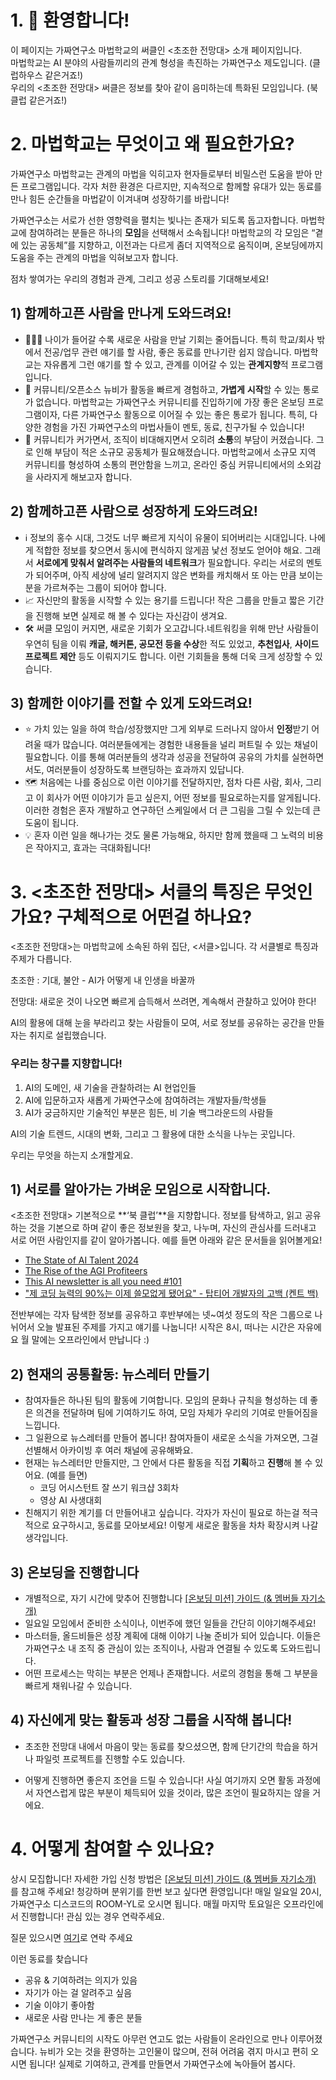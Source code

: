 # 1. 👋 환영합니다!

이 페이지는 가짜연구소 마법학교의 써클인 <초조한 전망대> 소개 페이지입니다.  
마법학교는 AI 분야의 사람들끼리의 관계 형성을 촉진하는 가짜연구소 제도입니다. (클럽하우스 같은거죠!)  
우리의 <초조한 전망대> 써클은 정보를 찾아 같이 음미하는데 특화된 모임입니다.  (북 클럽 같은거죠!) 

# 2. 마법학교는 무엇이고 왜 필요한가요?

가짜연구소 마법학교는 관계의 마법을 익히고자 현자들로부터 비밀스런 도움을 받아 만든 프로그램입니다. 각자 처한 환경은 다르지만, 지속적으로 함께할 유대가 있는 동료를 만나 힘든 순간들을 마법같이 이겨내며 성장하기를 바랍니다! 

가짜연구소는 서로가 선한 영향력을 펼치는 빛나는 존재가 되도록 돕고자합니다. 마법학교에 참여하려는 분들은 하나의 **모임**을 선택해서 소속됩니다! 마법학교의 각 모임은 “곁에 있는 공동체”를 지향하고, 이전과는 다르게 좀더 지역적으로 움직이며, 온보딩에까지 도움을 주는 관계의 마법을 익혀보고자 합니다. 

점차 쌓여가는 우리의 경험과 관계, 그리고 성공 스토리를 기대해보세요! 


## 1) 함께하고픈 사람을 만나게 도와드려요!
- 🧑‍🤝‍🧑 나이가 들어갈 수록 새로운 사람을 만날 기회는 줄어듭니다. 특히 학교/회사 밖에서 전공/업무 관련 얘기를 할 사람, 좋은 동료를 만나기란 쉽지 않습니다. 마법학교는 자유롭게 그런 얘기를 할 수 있고, 관계를 이어갈 수 있는 **관계지향**적 프로그램입니다.
- 🤗  커뮤니티/오픈소스 뉴비가 활동을 빠르게 경험하고, **가볍게** **시작**할 수 있는 통로가 없습니다. 마법학교는 가짜연구소 커뮤니티를 진입하기에 가장 좋은 온보딩 프로그램이자, 다른 가짜연구소 활동으로 이어질 수 있는 좋은 통로가 됩니다. 특히, 다양한 경험을 가진 가짜연구소의 마법사들이 멘토, 동료, 친구가될 수 있습니다!
- 💬  커뮤니티가 커가면서, 조직이 비대해지면서 오히려 **소통**의 부담이 커졌습니다. 그로 인해 부담이 적은 소규모 공동체가 필요해졌습니다. 마법학교에서 소규모 지역 커뮤니티를 형성하여 소통의 편안함을 느끼고, 온라인 중심 커뮤니티에서의 소외감을 사라지게 해보고자 합니다.

## 2) 함께하고픈 사람으로 성장하게 도와드려요!
- ℹ️ 정보의 홍수 시대,  그것도 너무 빠르게 지식이 유물이 되어버리는 시대입니다. 나에게 적합한 정보를 찾으면서 동시에 편식하지 않게끔 낯선 정보도 얻어야 해요. 그래서 **서로에게 맞춰서 알려주는 사람들의 네트워크**가 필요합니다. 우리는 서로의 멘토가 되어주며, 아직 세상에 널리 알려지지 않은 변화를 캐치해서 또 아는 만큼 보이는 분을 가르쳐주는 그룹이 되어야 합니다.  
- 📈 자신만의 활동을 시작할 수 있는 용기를 드립니다! 작은 그룹을 만들고 짧은 기간을 진행해 보면 실제로 해 볼 수 있다는 자신감이 생겨요. 
- 🛠️ 써클 모임이 커지면, 새로운 기회가 오고갑니다.네트워킹을 위해 만난 사람들이 우연히 팀을 이뤄 **캐글, 해커톤, 공모전 등을 수상**한 적도 있었고, **추천입사**, **사이드프로젝트 제안** 등도 이뤄지기도 합니다. 이런 기회들을 통해 더욱 크게 성장할 수 있습니다.

## 3) 함께한 이야기를 전할 수 있게 도와드려요!
- ⭐ 가치 있는 일을 하여 학습/성장했지만 그게 외부로 드러나지 않아서 **인정**받기 어려울 때가 많습니다. 여러분들에게는 경험한 내용들을 널리 퍼트릴 수 있는 채널이 필요합니다. 이를 통해 여러분들의 생각과 성공을 전달하여 공유의 가치를 실현하면서도, 여러분들이 성장하도록 브랜딩하는 효과까지 있답니다.
- 🗺️ 처음에는 나를 중심으로 이런 이야기를 전달하지만, 점차 다른 사람, 회사, 그리고 이 회사가 어떤 이야기가 듣고 싶은지, 어떤 정보를 필요로하는지를 알게됩니다. 이러한 경험은 혼자 개발하고 연구하던 스케일에서 더 큰 그림을 그릴 수 있는데 큰 도움이 됩니다.
- 💡 혼자 이런 일을 해나가는 것도 물론 가능해요, 하지만 함께 했을때 그 노력의 비용은 작아지고, 효과는 극대화됩니다!

# 3. <초조한 전망대> 서클의 특징은 무엇인가요?  구체적으로 어떤걸 하나요?

<초조한 전망대>는 마법학교에 소속된 하위 집단, <서클>입니다. 각 서클별로 특징과 주제가 다릅니다. 

초조한 : 기대, 불안 - AI가 어떻게 내 인생을 바꿀까 

전망대: 새로운 것이 나오면 빠르게 습득해서 쓰려면, 계속해서 관찰하고 있어야 한다! 

AI의 활용에 대해 눈을 부라리고 찾는 사람들이 모여, 서로 정보를 공유하는 공간을 만들자는 취지로 설립했습니다. 

### 우리는 창구를 지향합니다! 
1. AI의 도메인, 새 기술을 관찰하려는 AI 현업인들 
2. AI에 입문하고자 새롭게 가짜연구소에 참여하려는 개발자들/학생들 
3. AI가 궁금하지만 기술적인 부분은 힘든, 비 기술 백그라운드의 사람들 

AI의 기술 트렌드, 시대의 변화, 그리고 그 활용에 대한 소식을 나누는 곳입니다. 

우리는 무엇을 하는지 소개할게요. 

## 1) 서로를 알아가는 가벼운 모임으로 시작합니다.
<초조한 전망대> 기본적으로 **‘북 클럽’**을 지향합니다. 정보를 탐색하고, 읽고 공유하는 것을 기본으로 하며 같이 좋은 정보원을 찾고, 나누며, 자신의 관심사를 드러내고 서로 어떤 사람인지를 같이 알아가봅니다.
예를 들면 아래와 같은 문서들을 읽어볼게요! 
- [The State of AI Talent 2024](https://www.thezeki.com/the-state-of-ai-talent-2024-free-digital-version)
- [The Rise of the AGI Profiteers](https://www.ai-supremacy.com/p/the-rise-of-the-agi-profiteers) 
- [This AI newsletter is all you need #101](https://newsletter.towardsai.net/p/this-ai-newsletter-is-all-you-need-ee7) 
- ["제 코딩 능력의 90%는 이제 쓸모없게 됐어요" - 탑티어 개발자의 고백 (켄트 백)](https://maily.so/devpill/posts/8fd0dcfa) 

전반부에는 각자 탐색한 정보를 공유하고 후반부에는 넷~여섯 정도의 작은 그룹으로 나뉘어서 오늘 발표된 주제를 가지고 얘기를 나눕니다! 시작은 8시, 떠나는 시간은 자유에요 
월 말에는 오프라인에서 만납니다 :) 

## 2) 현재의 공통활동: 뉴스레터 만들기 

- 참여자들은 하나된 팀의 활동에 기여합니다. 모임의 문화나 규칙을 형성하는 데 좋은 의견을 전달하며 팀에 기여하기도 하여, 모임 자체가 우리의 기여로 만들어짐을 느낍니다.
- 그 일환으로 뉴스레터를 만들어 봅니다! 참여자들이 새로운 소식을 가져오면, 그걸 선별해서 아카이빙 후 여러 채널에 공유해봐요. 
- 현재는 뉴스레터만 만들지만, 그 안에서 다른 활동을 직접 **기획**하고 **진행**해 볼 수 있어요. (예를 들면)
    - 코딩 어시스턴트 잘 쓰기 워크샵 3회차
    - 영상 AI 사생대회
- 친해지기 위한 계기를 더 만들어내고 싶습니다. 각자가 자신이 필요로 하는걸 적극적으로 요구하시고, 동료를 모아보세요! 이렇게 새로운 활동을 차차 확장시켜 나갈 생각입니다. 

## 3) 온보딩을 진행합니다 

- 개별적으로, 자기 시간에 맞추어 진행합니다 [[온보딩 미션] 가이드 (& 멤버들 자기소개)](https://github.com/Pseudo-Lab/impatient-observatory/discussions/11)
- 일요일 모임에서 준비한 소식이나, 이번주에 했던 일들을 간단히 이야기해주세요! 
- 마스터들, 올드비들은 성장 계획에 대해 이야기 나눌 준비가 되어 있습니다. 이들은 가짜연구소 내 조직 중 관심이 있는 조직이나, 사람과 연결될 수 있도록 도와드립니다.
- 어떤 프로세스는 막히는 부분은 언제나 존재합니다. 서로의 경험을 통해 그 부분을 빠르게 채워나갈 수 있습니다.

## 4) 자신에게 맞는 활동과 성장 그룹을 시작해 봅니다! 

- 초조한 전망대 내에서 마음이 맞는 동료를 찾으셨으면, 함께 단기간의 학습을 하거나 파일럿 프로젝트를 진행할 수도 있습니다.

- 어떻게 진행하면 좋은지 조언을 드릴 수 있습니다! 사실 여기까지 오면 활동 과정에서 자연스럽게 많은 부분이 체득되어 있을 것이라, 많은 조언이 필요하지는 않을 거에요.  


# 4. 어떻게 참여할 수 있나요?

상시 모집합니다! 자세한 가입 신청 방법은 [[온보딩 미션] 가이드 (& 멤버들 자기소개)](https://github.com/Pseudo-Lab/impatient-observatory/discussions/11) 를 참고해 주세요! 
청강하며 분위기를 한번 보고 싶다면 환영입니다! 매일 일요일 20시, 가짜연구소 디스코드의 ROOM-YL로 오시면 됩니다. 
매월 마지막 토요일은 오프라인에서 진행합니다! 관심 있는 경우 연락주세요. 

질문 있으시면 [여기](https://open.kakao.com/o/s9284d9g)로 연락 주세요 

이런 동료를 찾습니다 

- 공유 & 기여하려는 의지가 있음 
- 자기가 아는 걸 알려주고 싶음 
- 기술 이야기 좋아함
- 새로운 사람 만나는 게 좋은 분들

가짜연구소 커뮤니티의 시작도 아무런 연고도 없는 사람들이 온라인으로 만나 이루어졌습니다. 뉴비가 오는 것을 환영하는 고인물이 많으며, 전혀 어려움 겪지 마시고 편히 오시면 됩니다! 실제로 기여하고, 관계를 만들면서 가짜연구소에 녹아들어 봅시다.
